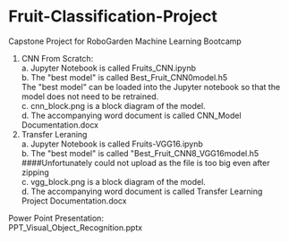 # Fruit-Classification-Project
Capstone Project for RoboGarden Machine Learning Bootcamp
1. CNN From Scratch:\
a. Jupyter Notebook is called Fruits_CNN.ipynb \
b. The "best model" is called Best_Fruit_CNN0model.h5 \
The "best model" can be loaded into the Jupyter notebook so that the model does not need to be retrained. \
c. cnn_block.png is a block diagram of the model.\
d. The accompanying word document is called CNN_Model Documentation.docx
2. Transfer Leraning \
a. Jupyter Notebook is called Fruits-VGG16.ipynb \
b. The "best model" is called "Best_Fruit_CNN8_VGG16model.h5 \
####Unfortunately could not upload as the file is too big even after zipping \
c. vgg_block.png is a block diagram of the model. \
d. The accompanying word document is called Transfer Learning Project Documentation.docx

Power Point Presentation: \
PPT_Visual_Object_Recognition.pptx
